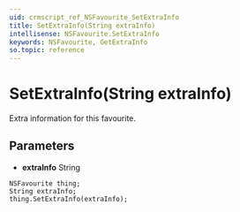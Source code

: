 ```yaml
---
uid: crmscript_ref_NSFavourite_SetExtraInfo
title: SetExtraInfo(String extraInfo)
intellisense: NSFavourite.SetExtraInfo
keywords: NSFavourite, GetExtraInfo
so.topic: reference
---
```


# SetExtraInfo(String extraInfo)

Extra information for this favourite.

## Parameters

* **extraInfo** String

```crmscript
NSFavourite thing;
String extraInfo;
thing.SetExtraInfo(extraInfo);
```


